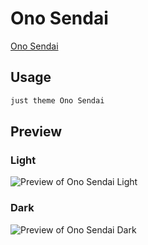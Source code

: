 # Ono Sendai

[Ono Sendai](#)

## Usage

```bash
just theme Ono Sendai
```

## Preview

### Light

![Preview of Ono Sendai Light](preview-light.png)

### Dark

![Preview of Ono Sendai Dark](preview-dark.png)

